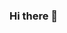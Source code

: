 ### Hi there 👋

<!--
**robert-maurice-buckley/robert-maurice-buckley** is a ✨ _special_ ✨ repository because its `README.md` (this file) appears on your GitHub profile.

I'll be working on this soon...

Here are some ideas to get you started:

- 🔭 I’m currently working on ...
- 🌱 I’m currently learning ...
- 👯 I’m looking to collaborate on ...
- 🤔 I’m looking for help with ...
- 💬 Ask me about ...
- 📫 How to reach me: ...
- 😄 Pronouns: ...
- ⚡ Fun fact: ...
-->
